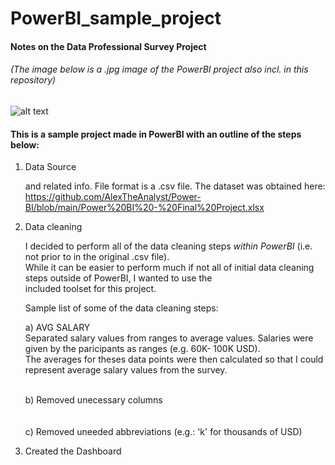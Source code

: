 # PowerBI_sample_project
#### Notes on the Data Professional Survey Project

###### (*The image below is a .jpg image of the PowerBI project also incl. in this repository*)
![alt text](https://github.com/ssoehdata/PowerBI_examples/blob/main/DataProfessionalsSurvey/jpg/DataProfSurvey.jpg)


#### This is a sample project made in PowerBI with an outline of the steps below:
1) Data Source
   
   and related info. File format is a .csv file.
   The dataset was obtained here: 
   https://github.com/AlexTheAnalyst/Power-BI/blob/main/Power%20BI%20-%20Final%20Project.xlsx 

2) <d>Data cleaning</d>
  
   I decided to perform all of the data cleaning steps _within PowerBI_ (i.e. not prior to in the original .csv file). <br>
   While it can be easier to perform much if not all of initial data cleaning steps outside of PowerBI, I wanted to use the<br>
   included toolset for this project.

   Sample list of some of the data cleaning steps:
   
   a) AVG SALARY<br>
   <d>Separated salary values from ranges to average values. Salaries were
   given by the paricipants as ranges (e.g. 60K- 100K USD).<br>The averages for theses data points were then calculated so that I could represent average salary values from the survey.</d>
   
   <br>b) Removed unecessary columns</br>   
   <br>c) Removed uneeded abbreviations (e.g.: 'k' for thousands of USD)</br>
3) <d>Created the Dashboard</d>
   


